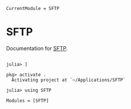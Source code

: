 ```@meta
CurrentModule = SFTP
```

# SFTP

Documentation for [SFTP](https://github.com/pb866/SFTP.jl).

```@index
```

```@doctest 
julia> ]

pkg> activate .
  Activating project at `~/Applications/SFTP`

julia> using SFTP
```

```@autodocs
Modules = [SFTP]
```

